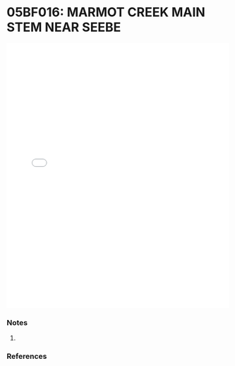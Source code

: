# 05BF016: MARMOT CREEK MAIN STEM NEAR SEEBE

<iframe src="/distribution_estimation/_static/stations/05BF016_fdc.html" width="100%" height="600" frameborder="0"></iframe>

### Notes
1. 

### References

